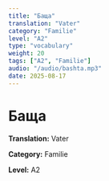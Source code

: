 ```yaml
---
title: "Баща"
translation: "Vater"
category: "Familie"
level: "A2"
type: "vocabulary"
weight: 20
tags: ["A2", "Familie"]
audio: "/audio/bashta.mp3"
date: 2025-08-17
---
```


# Баща

**Translation:** Vater

**Category:** Familie

**Level:** A2

